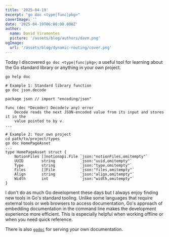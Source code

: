 ```yaml
---
title: '2025-04-19'
excerpt: "go doc <type|func|pkg>"
coverImage: ''
date: '2025-04-19T06:00:00.000Z'
author:
  name: David Viramontes
  picture: '/assets/blog/authors/davm.png'
ogImage:
  url: '/assets/blog/dynamic-routing/cover.png'
---
```


Today I discovered `go doc <type|func|pkg>`; a useful tool for learning about the Go standard library or anything in your own project.

```shell
go help doc
```

```shell
# Example 1: Standard library function
go doc json.decode

package json // import "encoding/json"

func (dec *Decoder) Decode(v any) error
    Decode reads the next JSON-encoded value from its input and stores it in the
    value pointed to by v.
...

# Example 2: Your own project
cd path/to/project/types
go doc HomePageAsset
...
type HomePageAsset struct {
	NotionFiles []notionapi.File `json:"notionFiles,omitempty"`
	UUID        string           `json:"uuid,omitempty"`
	Type        string           `json:"type,omitempty"`
	Files       []File           `json:"files,omitempty"`
	Align       string           `json:"align,omitempty"`
	Width       int              `json:"width,omitempty"`
}
```

I don't do as much Go development these days but I always enjoy finding new tools in Go's standard tooling. Unlike some languages that require external tools or web browsers to access documentation, Go's approach of embedding documentation in the command line makes the development experience more efficient. This is especially helpful when working offline or when you need quick reference.

There is also [`godoc`](https://pkg.go.dev/golang.org/x/tools/cmd/godoc) for serving your own documentation. 

